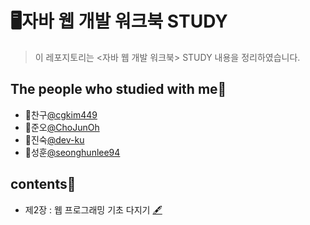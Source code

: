 # 🖥자바 웹 개발 워크북 STUDY
> 이 레포지토리는 <자바 웹 개발 워크북> STUDY 내용을 정리하였습니다.
## The people who studied with me🤝<a id="people"></a>
* 🤝찬구[@cgkim449](https://github.com/cgkim449)
* 🤝준오[@ChoJunOh](https://github.com/ChoJunOh)
* 🤝진숙[@dev-ku](https://github.com/dev-ku)
* 🤝성훈[@seonghunlee94](https://github.com/seonghunlee94)

## contents📑<a id="contents"></a>
* 제2장 : 웹 프로그래밍 기초 다지기 [🖋](./Chap_02.md)

